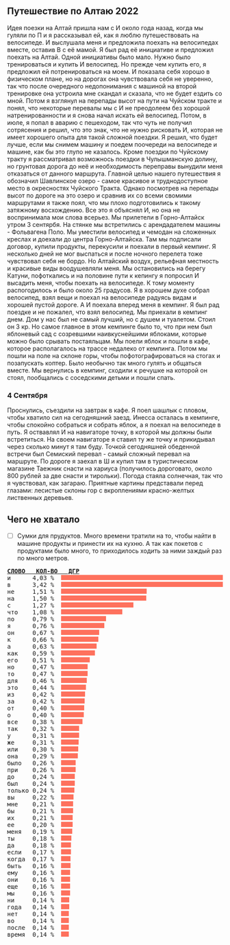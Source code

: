 ## Путешествие по Алтаю 2022
Идея поезки на Алтай пришла нам с И около года назад, когда мы гуляли по П и я рассказывал ей, как я люблю
путешествовать на велосипеде. И выслушала меня и предложила поехать на велосипедах вместе, оставив В с её мамой. Я был рад её
инициативе и предложил поехать на Алтай.
Одной инициативы было мало. Нужно было тренироваться и купить И велосипед. Но прежде чем купить его, я предложил ей
потренироваться на моем. И показала себя хорошо в физическом плане, но на дорогах она чувствовала себя не уверенно, так что после
очередного недопонимания с машиной на второй тренировке она устроила мне скандал и сказала, что не будет ездить со мной. Потом я
взглянул на перепады высот на пути на Чуйском тракте и понял, что некоторые перевалы мы с И не преодолеем без хорошой
натренированности и я снова начал искать ей велосипед. Потом, в июле, я попал в аварию  с пешеходом, так что чуть не получил
сотрясения и решил, что это знак, что не нужно рисковать И, которая не имеет хорошего опыта для такой сложной поездки.
Я решил, что будет лучше, если мы снимем машину и поедем поочереди на велосипеде и машине, как бы это глупо не казалось.
Кроме поездки по Чуйскому тракту я рассматривал возможнось поездки в Чулышманскую долину, но грунтовая дорога до неё и необходимость
переправы вынудили меня отказаться от данного маршрута.
Главной целью нашего путешествия я обозначил Шавлинское озеро - самое красивое и труднодоступное место в окресностях Чуйского Тракта.
Однако посмотрев на перепады высот по дороге на это озеро и сравнив их со всеми свомими маршрутами я также поял, что мы плохо 
подготовились к такому затяжному восхождению. Все это я объяснял И, но она не воспринимала мои слова всерьез.
Мы прилетели в Горно-Алтайск утром 3 сентярбя. На стянке мы встретились с арендадателем машины - Фольвагена Поло. Мы уместили велосипед и чемодан
на сложенных креслах и доехали до центра Горно-Алтайска. Там мы подписали договор, купили продукты, перекусили и поехали в первый кемпинг.
Я несколько дней не мог выспаться и после ночного перелета тоже чувствовал себя не бордо. Но Алтайский воздух, рельефная местность и 
красивые виды воодушевляли меня. Мы остановились на берегу Катуни, пофоткались и на половине пути к кепингу я попросил И высадить 
меня, чтобы поехать на велосипеде. К тому моменту распогодилось и было около 25 градусов. Я в хорошем духе собрал велосипед, взял 
вещи и поехал на велосипеде радуясь видам и хорошей пустой дороге. А И поехала вперед меня в кемпинг. Я был рад поездке и не 
пожалел, что взял велосипед. 
Мы приехали в кемпинг днем. Дом у нас был не самый лучший, но с душем и туалетом. Стоил он 3 кр. Но самое главное в этом кемпинге 
было то, что при нем был яблоневый сад с созревшими наивкуснейшими яблоками, которые можно было срывать постаяльцам. Мы поели яблок и 
пошли в кафе, которое располагалось на трассе недалеко от кемпинга. Потом мы пошли на поле на склоне горы, чтобы пофотографироваться 
на стогах и позапускать коптер. Было необычно так много гулять и общаться вместе. Мы вернулись в кемпинг, сходили к речушке на 
которой он стоял, пообщались с соседскими детьми и пошли спать.
### 4 Сентября
Проснулись, съездили на завтрак в кафе. Я поел шашлык с пловом, чтобы хватило сил на сегодняшний заезд. Инесса осталась в кемпинге, 
чтобы спокойно собраться и собрать яблок, а я поехал на велосипеде в путь. Я оствавлял И на навигаторе точку, в которой мы 
должны были встретиться. На своем навигаторе я ставил ту же точку и прикидывал через сколько минут я там буду. Точкой сегодняшней 
обеденной встречи был Семиский перевал - самый сложный перевал на маршруте. По дороге я заехал в Ш и купил там в туристическом 
магазине Таежник снасти на хариуса (получилось дороговато, около 800 рублей за две снасти и тирольки). Погода стаяла солнечная, так 
что я чувствовал, как загараю. Приятные картины представали перед глазами: лесистые склоны гор с вкроплениями красно-желтых 
лиственных деревьев.  

## Чего не хватало
-[ ] Сумки для прудуктов. Много времени тратили на то, чтобы найти в машине продукты и принести их на кухню. А так как покетов с 
продуктами было много, то приходилось ходить за ними заждый раз по много метров.

<pre>
<b><u>СЛОВО   КОЛ-ВО   ДГР</u></b>
и      4,03 %  <img src="img/o.jpg" height=12 width=535>
в      3,42 %  <img src="img/o.jpg" height=12 width=453>
не     1,51 %  <img src="img/o.jpg" height=12 width=200>
на     1,50 %  <img src="img/o.jpg" height=12 width=199>
с      1,27 %  <img src="img/o.jpg" height=12 width=169>
что    1,08 %  <img src="img/o.jpg" height=12 width=143>
по     0,79 %  <img src="img/o.jpg" height=12 width=105>
я      0,76 %  <img src="img/o.jpg" height=12 width=101>
он     0,67 %  <img src="img/o.jpg" height=12 width=89>
к      0,66 %  <img src="img/o.jpg" height=12 width=87>
а      0,63 %  <img src="img/o.jpg" height=12 width=83>
как    0,59 %  <img src="img/o.jpg" height=12 width=79>
его    0,51 %  <img src="img/o.jpg" height=12 width=67>
но     0,47 %  <img src="img/o.jpg" height=12 width=62>
то     0,47 %  <img src="img/o.jpg" height=12 width=62>
для    0,46 %  <img src="img/o.jpg" height=12 width=60>
это    0,44 %  <img src="img/o.jpg" height=12 width=58>
из     0,42 %  <img src="img/o.jpg" height=12 width=56>
за     0,42 %  <img src="img/o.jpg" height=12 width=55>
от     0,40 %  <img src="img/o.jpg" height=12 width=54>
о      0,40 %  <img src="img/o.jpg" height=12 width=53>
все    0,38 %  <img src="img/o.jpg" height=12 width=50>
так    0,32 %  <img src="img/o.jpg" height=12 width=42>
у      0,31 %  <img src="img/o.jpg" height=12 width=42>
же     0,31 %  <img src="img/o.jpg" height=12 width=41>
или    0,30 %  <img src="img/o.jpg" height=12 width=40>
она    0,29 %  <img src="img/o.jpg" height=12 width=39>
было   0,26 %  <img src="img/o.jpg" height=12 width=34>
при    0,26 %  <img src="img/o.jpg" height=12 width=34>
до     0,24 %  <img src="img/o.jpg" height=12 width=32>
был    0,24 %  <img src="img/o.jpg" height=12 width=32>
только 0,24 %  <img src="img/o.jpg" height=12 width=31>
вы     0,22 %  <img src="img/o.jpg" height=12 width=29>
мне    0,21 %  <img src="img/o.jpg" height=12 width=28>
бы     0,21 %  <img src="img/o.jpg" height=12 width=28>
их     0,21 %  <img src="img/o.jpg" height=12 width=27>
ее     0,20 %  <img src="img/o.jpg" height=12 width=27>
меня   0,19 %  <img src="img/o.jpg" height=12 width=26>
ты     0,18 %  <img src="img/o.jpg" height=12 width=24>
да     0,18 %  <img src="img/o.jpg" height=12 width=23>
если   0,17 %  <img src="img/o.jpg" height=12 width=23>
когда  0,17 %  <img src="img/o.jpg" height=12 width=22>
быть   0,16 %  <img src="img/o.jpg" height=12 width=22>
ему    0,16 %  <img src="img/o.jpg" height=12 width=21>
они    0,16 %  <img src="img/o.jpg" height=12 width=21>
еще    0,16 %  <img src="img/o.jpg" height=12 width=21>
мы     0,16 %  <img src="img/o.jpg" height=12 width=21>
ни     0,14 %  <img src="img/o.jpg" height=12 width=19>
года   0,14 %  <img src="img/o.jpg" height=12 width=19>
нет    0,14 %  <img src="img/o.jpg" height=12 width=18>
во     0,14 %  <img src="img/o.jpg" height=12 width=18>
после  0,14 %  <img src="img/o.jpg" height=12 width=18>
время  0,14 %  <img src="img/o.jpg" height=12 width=18>
</pre>
